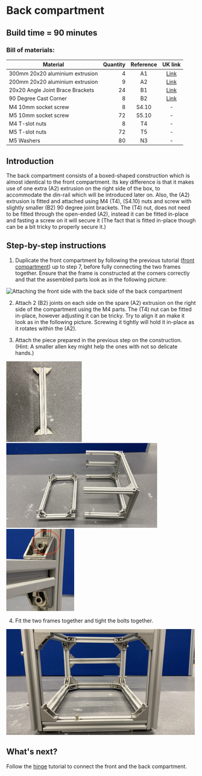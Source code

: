 # Back compartment

## Build time = 90 minutes

### Bill of materials:

| Material                         | Quantity | Reference | UK link |
| ---------------------------------|---------:|:---------:|:-------:|
| 300mm 20x20 aluminium extrusion  | 4 |  A1 | [Link](https://ooznest.co.uk/product/v-slot-linear-rail-20x20mm-cut-to-size/) |
| 200mm 20x20 aluminium extrusion  | 9 | A2 | [Link](https://ooznest.co.uk/product/v-slot-linear-rail-20x20mm-cut-to-size/) |
| 20x20 Angle Joint Brace Brackets | 24 | B1 | [Link](https://amz.run/5TF6) |
| 90 Degree Cast Corner | 8 | B2 | [Link](https://ooznest.co.uk/product/90-degree-cast-corner/) |
| M4 10mm socket screw | 8 | S4.10 | - |
| M5 10mm socket screw | 72 | S5.10 | - |
| M4 T-slot nuts | 8 | T4 | - |
| M5 T-slot nuts | 72 | T5 | - |
| M5 Washers | 80 | N3 | - |


## Introduction

The back compartment consists of a boxed-shaped construction which is almost identical to the front compartment. Its key difference is that it makes use of one extra (A2) extrusion on the right side of the box, to accommodate the din-rail which will be introduced later on. Also, the (A2) extrusion is fitted and attached using M4 (T4), (S4.10) nuts and screw with slightly smaller (B2) 90 degree joint brackets. The (T4) nut, does not need to be fitted through the open-ended (A2), instead it can be fitted in-place and fasting a screw on it will secure it (The fact that is fitted in-place though can be a bit tricky to properly secure it.)

## Step-by-step instructions

1. Duplicate the front compartment by following the previous tutorial ([front compartment](./front_compartment.md)) up to step 7, before fully connecting the two frames together. Ensure that the frame is constructed at the corners correctly and that the assembled parts look as in the following picture:

<p float="center">
  <img src="../../Documentation/Images/front_compartment_semi_final.jpeg" title="Attaching the front side with the back side of the back compartment" width="550"/>
</p>

2. Attach 2 (B2) joints on each side on the spare (A2) extrusion on the right side of the compartment using the M4 parts. The (T4) nut can be fitted in-place, however adjusting it can be tricky. Try to align it an make it look as in the following picture. Screwing it tightly will hold it in-place as it rotates within the (A2).

3. Attach the piece prepared in the previous step on the construction. (Hint: A smaller allen key might help the ones with not so delicate hands.)

<p float="center">
  <img src="../../Documentation/Images/back_compartment_din_rail.jpeg" title="This piece will host the din rail" width="200"/>
  <img src="../../Documentation/Images/back_compartment_semi_final.jpeg" title="Attaching the front side with the back side of the back compartment" width="400"/>
  <img src="../../Documentation/Images/back_compartment_detail.jpeg" title="Dir rail in detail" width="180"/>
</p>

4. Fit the two frames together and tight the bolts together.
<p float="center">
  <img src="../../Documentation/Images/back_compartment_final.jpeg" title="The back compartment fully assembled." width="500"/>
</p>

## What's next?
Follow the [hinge](./hinge.md) tutorial to connect the front and the back compartment.